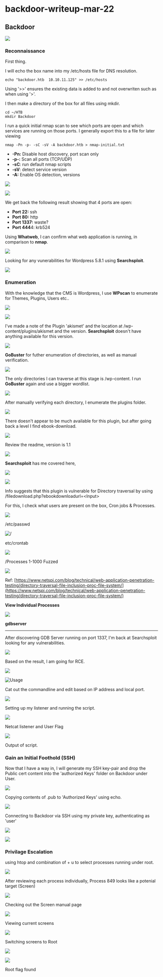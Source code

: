 # backdoor-writeup-mar-22



## Backdoor

![](<../../.gitbook/assets/image (6).png>)

### Reconnaissance <a href="#6b46" id="6b46"></a>

First thing.

I will echo the box name into my /etc/hosts file for DNS resolution.

```
echo "backdoor.htb  10.10.11.125" >> /etc/hosts
```

Using '>>' ensures the existing data is added to and not overwriten such as when using '>'.

I then make a directory of the box for all files using mkdir.

```
cd ~/HTB
mkdir Backdoor
```

I run a quick initial nmap scan to see which ports are open and which services are running on those ports. I generally export this to a file for later viewing

```
nmap -Pn -p- -sC -sV -A backdoor.htb > nmap-initial.txt
```

* **-Pn:** Disable host discovery, port scan only
* **-p-:** Scan all ports (TCP/UDP)
* **-sC**: run default nmap scripts
* **-sV**: detect service version
* **-A:** Enable OS detection, versions

![](<../../.gitbook/assets/image (2).png>)

![](<../../.gitbook/assets/image (26) (1).png>)

We get back the following result showing that 4 ports are open:

* **Port 22:** ssh
* **Port 80:** http
* **Port 1337:** waste?
* **Port 444**4: krb524



Using **Whatweb**, I can confirm what web application is running, in comparison to **nmap**.

![](<../../.gitbook/assets/image (10).png>)

Looking for any vunerabilities for Wordpress 5.8.1 using **Searchsploit**.&#x20;

![](<../../.gitbook/assets/image (5).png>)



### Enumeration <a href="#64a0" id="64a0"></a>

With the knowledge that the CMS is Wordpress, I use **WPscan** to enumerate for Themes, Plugins, Users etc..

![](<../../.gitbook/assets/image (23).png>)

![](<../../.gitbook/assets/image (16) (1).png>)

I've made a note of the Plugin 'akismet' and the location at /wp-content/plugins/akismet and the version. **Searchsploit** doesn't have anything available for this version.

![](<../../.gitbook/assets/image (35) (1).png>)

**GoBuster** for futher enumeration of directories, as well as manual verification.

![](<../../.gitbook/assets/image (4) (1).png>)

The only directories I can traverse at this stage is /wp-content. I run **GoBuster** again and use a bigger wordlist.

![](<../../.gitbook/assets/image (28).png>)

After manually verifying each directory, I enumerate the plugins folder.

![](<../../.gitbook/assets/image (38).png>)



There doesn't appear to be much available for this plugin, but after going back a level I find ebook-download.

![](<../../.gitbook/assets/image (20).png>)



Review the readme, version is 1.1

![](<../../.gitbook/assets/image (18).png>)

**Searchsploit** has me covered here,

![](<../../.gitbook/assets/image (19).png>)

![](<../../.gitbook/assets/image (39).png>)

Info suggests that this plugin is vulnerable for Directory traversal by using /filedownload.php?ebookdownloadurl=\<Input>

For this, I check what users are present on the box, Cron jobs & Processes.

![](<../../.gitbook/assets/image (9).png>)

/etc/passwd

![/](<../../.gitbook/assets/image (11).png>)

etc/crontab

![](<../../.gitbook/assets/image (22).png>)

/Processes 1-1000 Fuzzed

![](<../../.gitbook/assets/image (31).png>)

Ref: [https://www.netspi.com/blog/technical/web-application-penetration-testing/directory-traversal-file-inclusion-proc-file-system/](https://www.netspi.com/blog/technical/web-application-penetration-testing/directory-traversal-file-inclusion-proc-file-system/)

**View Individual Processes**

![](<../../.gitbook/assets/image (3) (1).png>)

**gdbserver**

****

After discovering GDB Server running on port 1337, I'm back at Searchsploit looking for any vulnerabilities.

![](<../../.gitbook/assets/image (27).png>)

Based on the result, I am going for RCE.

![](<../../.gitbook/assets/image (14).png>)

![Usage](<../../.gitbook/assets/image (34) (1).png>)

Cat out the commandline and edit based on IP address and local port.

![](<../../.gitbook/assets/image (1).png>)

Setting up my listener and running the script.

![](<../../.gitbook/assets/image (37).png>)

Netcat listener and User Flag

![](<../../.gitbook/assets/image (32).png>)

Output of script.

### Gain an Initial Foothold (SSH) <a href="#4e59" id="4e59"></a>

Now that I have a way in, I will generate my SSH key-pair and drop the Public cert content into the 'authorized Keys' folder on Backdoor under User.

![](<../../.gitbook/assets/image (17).png>)

Copying contents of .pub to 'Authorized Keys' using echo.

![](<../../.gitbook/assets/image (15) (1).png>)

Connecting to Backdoor via SSH using my private key, authenticating as 'user'

![](<../../.gitbook/assets/image (30).png>)

![](<../../.gitbook/assets/image (24).png>)



### Privilage Escalation

using htop and combination of + u to select processes running under root.

![](<../../.gitbook/assets/image (29).png>)

After reviewing each process individually, Process 849 looks like a potenial target (Screen)

![](<../../.gitbook/assets/image (25).png>)

Checking out the Screen manual page

![](<../../.gitbook/assets/image (36) (1).png>)

Viewing current screens

![](<../../.gitbook/assets/image (12).png>)

Switching screens to Root

![](<../../.gitbook/assets/image (8).png>)

![](<../../.gitbook/assets/image (33) (1).png>)

Root flag found
